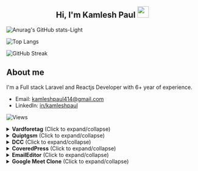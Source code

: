 <h2 align="center">Hi, I'm Kamlesh Paul  <img src="https://user-images.githubusercontent.com/39955420/147578264-bae0526c-028a-49d2-8af8-d08bb4edbd2a.gif" height="30" width="30"></h2>


![Anurag's GitHub stats-Light](https://github-readme-stats.vercel.app/api?username=kamleshpaul&show_icons=true&hide_border=true&theme=default#gh-light-mode-only)

![Top Langs](https://github-readme-stats.vercel.app/api/top-langs/?username=kamleshpaul&layout=pie&hide_border=true) 

![GitHub Streak](https://github-readme-streak-stats.herokuapp.com/?user=kamleshpaul&theme=github&ring=5595f0&hide_border=true&currStreakNum=5595f0&fire=5595f0&currStreakLabel=5595f0)

<h2>About me</h2>
<p>I'm a Full stack Laravel and Reactjs Developer with 6+ year of experience.</p>


- Email: [kamleshpaul414@gmail.com](mailto:kamleshpaul414@gmail.com)
- LinkedIn: [in/kamleshpaul](http://linkedin.com/in/kamlesh-paul/)

![Views](https://komarev.com/ghpvc/?username=kamleshpaul)


<details>
  <summary><b>Vardforetag</b> (Click to expand/collapse)</summary>

  ### Description
  This project involves meeting management, allowing clients to create their availability on the calendar. Users can book meetings, and both parties receive notifications to join the meeting. The meeting can be either a video call or a voice call.

  ### Tools Used
  - Laravel, React.js, Websocket, WebRTC, Tailwind CSS, Laravel Forge.

  ### Team Size
  - 1

  ### Screenshots

  ![Screenshot 1](./Vardforetag/screenshot1.png)
  ![Screenshot 2](./Vardforetag/screenshot2.png)
  ![Screenshot 3](./Vardforetag/screenshot3.png)
  ![Screenshot 4](./Vardforetag/screenshot4.png)
  ![Screenshot 5](./Vardforetag/screenshot5.png)

</details>


<details>
  <summary><b>Quiptgsm</b> (Click to expand/collapse)</summary>

  ### Description
  This project is an online dating course management system with real-time chat features between coaches and users. It also includes video courses.

  ### Tools Used
  - Laravel, Next.js, Websocket, Tailwind CSS, Laravel Forge, Ffmpeg.

  ### Team Size
  - 6

  ### Screenshots

  ![Screenshot 1](./Quiptgsm/screenshot1.png)
  ![Screenshot 2](./Quiptgsm/screenshot2.png)
  ![Screenshot 3](./Quiptgsm/screenshot3.png)
  ![Screenshot 4](./Quiptgsm/screenshot4.png)

</details>


<details>
  <summary><b>DCC</b> (Click to expand/collapse)</summary>

  ### Description
  This project is a drag-and-drop panel builder for Android devices.

  ### Tools Used
  - Laravel, Vue.js (2), Websocket, Bootstrap CSS, AWS, MQTT.

  ### Team Size
  - 2

  ### Screenshots

  ![Screenshot 1](./DCC/screenshot1.png)
  ![Screenshot 2](./DCC/screenshot2.png)
  ![Screenshot 3](./DCC/screenshot3.png)

</details>


<details>
  <summary><b>CoveredPress</b> (Click to expand/collapse)</summary>

  ### Description
  CoveredPress is a report generator for media agencies. It collects client interests, performs background data collection and calculations, and generates reports.

  ### Tools Used
  - Laravel, Bootstrap CSS, jQuery, AWS, various third-party APIs, Stripe.

  ### Team Size
  - 3

  ### Screenshots

  ![Screenshot 1](./CoveredPress/screenshot1.png)
  ![Screenshot 2](./CoveredPress/screenshot2.png)
  ![Screenshot 3](./CoveredPress/screenshot3.png)
  ![Screenshot 4](./CoveredPress/screenshot4.png)
  ![Screenshot 5](./CoveredPress/screenshot5.png)
  ![Screenshot 6](./CoveredPress/screenshot6.png)

</details>


<details>
  <summary><b>EmailEditor</b> (Click to expand/collapse)</summary>

  ### Description
  EmailEditor is a simple email builder and sender using SMTP.

  ### Tools Used
  - Laravel, React.js, Tailwind CSS.

  ### Team Size
  - 1

  ### Screenshots

  ![Screenshot 1](./EmailEditor/screenshot1.png)
</details>


<details>
  <summary><b>Google Meet Clone</b> (Click to expand/collapse)</summary>

  ### Description
  Google Meet Clone is a project focused on group video calls, replicating the features of Google Meet.

  ### Tools Used
  - Laravel, React.js, Tailwind CSS, Websocket, WebRTC.

  ### Team Size
  - 1

  ### Screenshots

  ![Screenshot 1](./GoogleMeetClone/screenshot1.png)
  ![Screenshot 2](./GoogleMeetClone/screenshot2.png)
</details>


